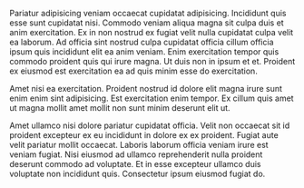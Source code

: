 Pariatur adipisicing veniam occaecat cupidatat adipisicing. Incididunt quis esse sunt cupidatat nisi. Commodo veniam aliqua magna sit culpa duis et anim exercitation. Ex in non nostrud ex fugiat velit nulla cupidatat culpa velit ea laborum. Ad officia sint nostrud culpa cupidatat officia cillum officia ipsum quis incididunt elit ea anim veniam. Enim exercitation tempor quis commodo proident quis qui irure magna. Ut duis non in ipsum et et. Proident ex eiusmod est exercitation ea ad quis minim esse do exercitation.

Amet nisi ea exercitation. Proident nostrud id dolore elit magna irure sunt enim enim sint adipisicing. Est exercitation enim tempor. Ex cillum quis amet ut magna mollit amet mollit non sunt minim deserunt elit ut.

Amet ullamco nisi dolore pariatur cupidatat officia. Velit non occaecat sit id proident excepteur ex eu incididunt in dolore ex ex proident. Fugiat aute velit pariatur mollit occaecat. Laboris laborum officia veniam irure est veniam fugiat. Nisi eiusmod ad ullamco reprehenderit nulla proident deserunt commodo ad voluptate. Et in esse excepteur ullamco duis voluptate non incididunt quis. Consectetur ipsum eiusmod fugiat do.
